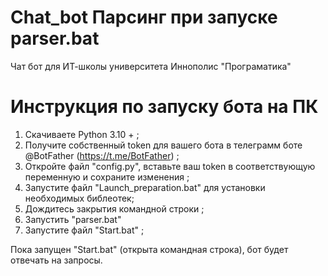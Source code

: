 # Chat_bot Парсинг при запуске parser.bat
Чат бот для ИТ-школы университета Иннополис "Програматика"

# Инструкция по запуску бота на ПК
1) Скачиваете Python 3.10 + ;
2) Получите собственный token для вашего бота в телеграмм боте @BotFather (https://t.me/BotFather) ;
3) Откройте файл "config.py", вставьте ваш token в соответствующую переменную и сохраните изменения ;
4) Запустите файл "Launch_preparation.bat" для установки необходимых библеотек;
5) Дождитесь закрытия командной строки ;
6) Запустить "parser.bat"
7) Запустите файл "Start.bat" ;

Пока  запущен "Start.bat" (открыта командная строка), бот будет отвечать на запросы.
